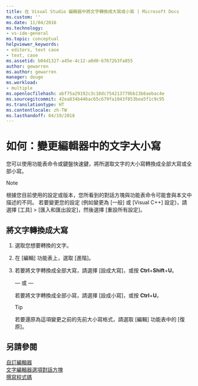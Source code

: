 ```yaml
---
title: 在 Visual Studio 編輯器中將文字轉換成大寫或小寫 | Microsoft Docs
ms.custom: ''
ms.date: 11/04/2016
ms.technology:
- vs-ide-general
ms.topic: conceptual
helpviewer_keywords:
- editors, text case
- text, case
ms.assetid: b04d1327-a45e-4c12-a0d0-67672b3fa855
author: gewarren
ms.author: gewarren
manager: douge
ms.workload:
- multiple
ms.openlocfilehash: abf75a29192c3c10dc754213779bb13b6aebac4e
ms.sourcegitcommit: 42ea834b446ac65c679fa1043f853bea5f1c9c95
ms.translationtype: HT
ms.contentlocale: zh-TW
ms.lasthandoff: 04/19/2018
---
```

# <a name="how-to-change-text-case-in-the-editor"></a>如何：變更編輯器中的文字大小寫
您可以使用功能表命令或鍵盤快速鍵，將所選取文字的大小寫轉換成全部大寫或全部小寫。  
  
> [!NOTE]
> 根據您目前使用的設定或版本，您所看到的對話方塊與功能表命令可能會與本文中描述的不同。 若要變更您的設定 (例如變更為 [一般] 或 [Visual C++] 設定)，請選擇 [工具] > [匯入和匯出設定]，然後選擇 [重設所有設定]。
  
## <a name="to-switch-text-to-upper-case"></a>將文字轉換成大寫  
  
1.  選取您想要轉換的文字。  
  
2.  在 [編輯] 功能表上，選取 [進階]。  
  
3.  若要將文字轉換成全部大寫，請選擇 [設成大寫]，或按 **Ctrl**+**Shift**+**U**。  
  
    — 或 —  
  
    若要將文字轉換成全部小寫，請選擇 [設成小寫]，或按 **Ctrl**+**U**。  
  
    > [!TIP]
    > 若要還原為這項變更之前的先前大小寫格式，請選取 [編輯] 功能表中的 [復原]。  
  
## <a name="see-also"></a>另請參閱
[自訂編輯器](../ide/customizing-the-editor.md)   
[文字編輯器選項對話方塊](../ide/reference/text-editor-options-dialog-box.md)   
[撰寫程式碼](../ide/writing-code-in-the-code-and-text-editor.md)